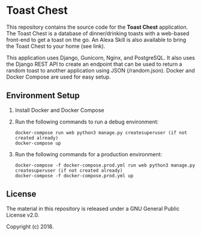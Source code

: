 Toast Chest
===========

This repository contains the source code for the **Toast Chest** application. The Toast Chest is a database of dinner/drinking toasts with a web-based front-end to get a toast on the go. An Alexa Skill is also available to bring the Toast Chest to your home (see link).

This application uses Django, Gunicorn, Nginx, and PostgreSQL. It also uses the Django REST API to create an endpoint that can be used to return a random toast to another application using JSON (/random.json). Docker and Docker Compose are used for easy setup.



Environment Setup
-----------------
1. Install Docker and Docker Compose
2. Run the following commands to run a debug environment:
    ```
    docker-compose run web python3 manage.py createsuperuser (if not created already)
    docker-compose up
    ```

3. Run the following commands for a production environment:
    ```
    docker-compose -f docker-compose.prod.yml run web python3 manage.py createsuperuser (if not created already)
    docker-compose -f docker-compose.prod.yml up
    ```



License
-------
The material in this repository is released under a GNU General Public License v2.0.

Copyright (c) 2018.